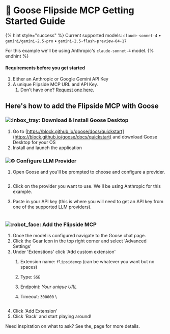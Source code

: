 # 🪿 Goose Flipside MCP Getting Started Guide

{% hint style="success" %}
Current supported models:  `claude-sonnet-4` • `gemini/gemini-2.5-pro` • `gemini-2.5-flash-preview-04-17`&#x20;

For this example we'll be using Anthropic's `claude-sonnet-4` model.&#x20;
{% endhint %}

#### Requirements before you get started

1. Either an Anthropic or Google Gemini API Key
2. A unique Flipside MCP URL and API Key.
   1. Don't have one? [Request one here.](https://flipsidecrypto.xyz/fc/flipside-mcp-interest)

## Here's how to add the Flipside MCP with Goose

### ![:inbox\_tray:](https://a.slack-edge.com/production-standard-emoji-assets/14.0/apple-medium/1f4e5.png) Download & Install Goose Desktop

1. Go to [https://block.github.io/goose/docs/quickstart](https://block.github.io/goose/docs/quickstart) and download Goose Desktop for your OS
2. Install and launch the application

### ![:gear:](https://a.slack-edge.com/production-standard-emoji-assets/14.0/apple-medium/2699-fe0f.png) Configure LLM Provider

1.  Open Goose and you'll be prompted to choose and configure a provider. \
    &#x20;

    <figure><img src="../../.gitbook/assets/Screenshot 2025-06-23 at 2.44.02 PM.png" alt=""><figcaption></figcaption></figure>
2. Click on the provider you want to use. We'll be using Anthropic for this example.
3. Paste in your API key (this is where you will need to get an API key from one of the supported LLM providers).

<figure><img src="../../.gitbook/assets/Screenshot 2025-06-23 at 2.41.37 PM.png" alt=""><figcaption></figcaption></figure>

### ![:robot\_face:](https://a.slack-edge.com/production-standard-emoji-assets/14.0/apple-medium/1f916.png) Add the Flipside MCP

1. Once the model is configured navigate to the Goose chat page.&#x20;
2. Click the Gear Icon in the top right corner and select 'Advanced Settings'
3. Under 'Extenstions' click 'Add custom extension'
   1. Extension name: `flipsidemcp` (can be whatever you want but no spaces)
   2. Type: `SSE`
   3. Endpoint: _Your unique URL_
   4.  Timeout: `300000` \


       <figure><img src="../../.gitbook/assets/Screenshot 2025-06-23 at 3.07.15 PM.png" alt=""><figcaption></figcaption></figure>
4. Click 'Add Extension'
5. Click 'Back' and start playing around!&#x20;

Need inspiration on what to ask? See the[.](./ "mention") page for more details.
